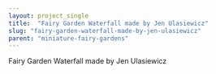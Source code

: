 ```yaml
---
layout: project_single
title:  "Fairy Garden Waterfall made by Jen Ulasiewicz"
slug: "fairy-garden-waterfall-made-by-jen-ulasiewicz"
parent: "miniature-fairy-gardens"
---
```

Fairy Garden Waterfall made by Jen Ulasiewicz
